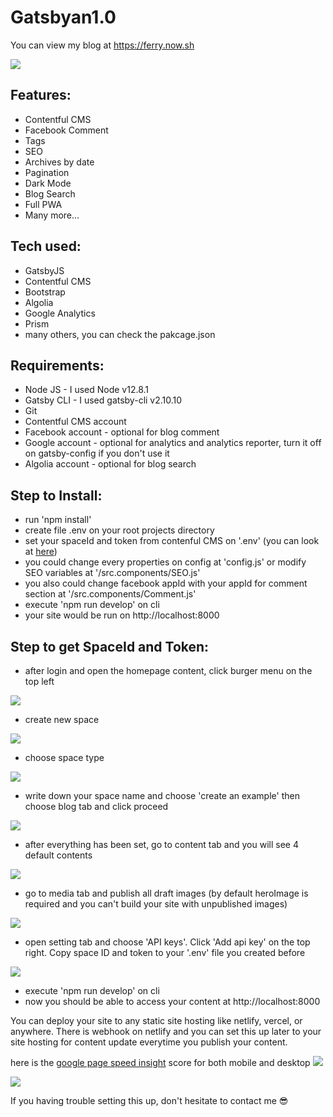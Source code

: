 # Gatsbyan1.0
You can view my blog at
https://ferry.now.sh

![](https://github.com/7sferry/Gatsbyan1.0/blob/master/static/example.png?raw=true)

## Features:
- Contentful CMS
- Facebook Comment
- Tags
- SEO
- Archives by date
- Pagination
- Dark Mode
- Blog Search
- Full PWA
- Many more...

## Tech used:
- GatsbyJS
- Contentful CMS
- Bootstrap
- Algolia
- Google Analytics
- Prism
- many others, you can check the pakcage.json

## Requirements:
- Node JS - I used Node v12.8.1
- Gatsby CLI - I used gatsby-cli v2.10.10
- Git
- Contentful CMS account
- Facebook account - optional for blog comment
- Google account - optional for analytics and analytics reporter, turn it off on gatsby-config if you don't use it
- Algolia account - optional for blog search

## Step to Install:
- run 'npm install'
- create file .env on your root projects directory
- set your spaceId and token from contenful CMS on '.env'
  (you can look at [here](https://github.com/7sferry/Gatsbyan1.0#step-to-get-spaceid-and-token))
- you could change every properties on config at 'config.js' or modify SEO variables at '/src.components/SEO.js'
- you also could change facebook appId with your appId for comment section at '/src.components/Comment.js'
- execute 'npm run develop' on cli
- your site would be run on http://localhost:8000

## Step to get SpaceId and Token:
- after login and open the homepage content, click burger menu on the top left

![](https://github.com/7sferry/Gatsbyan1.0/blob/master/static/click%20burger%20menu.jpg?raw=true)
- create new space

![](https://github.com/7sferry/Gatsbyan1.0/blob/master/static/2.%20create%20space.jpg?raw=true)
- choose space type

![](https://github.com/7sferry/Gatsbyan1.0/blob/master/static/3.%20choose%20space%20type.jpg?raw=true)
- write down your space name and choose 'create an example' then choose blog tab and click proceed

![](https://github.com/7sferry/Gatsbyan1.0/blob/master/static/4.%20write%20down%20your%20space%20name%20and%20choose%20create%20an%20example%20and%20choose%20blog.jpg?raw=true)

- after everything has been set, go to content tab and you will see 4 default contents

![](https://github.com/7sferry/Gatsbyan1.0/blob/master/static/5.%20go%20to%20content%20tab%20and%20there%20shoulde%20be%204%20default%20contents.png?raw=true)
- go to media tab and publish all draft images (by default heroImage is required and you can't build your site with
  unpublished images)

![](https://github.com/7sferry/Gatsbyan1.0/blob/master/static/6.%20go%20to%20media%20tab%20and%20publish%20all%20images.png?raw=true)
- open setting tab and choose 'API keys'. Click 'Add api key' on the top right. Copy space ID and token to your '.env'
  file you created before

![](https://github.com/7sferry/Gatsbyan1.0/blob/master/static/7.%20open%20setting%20and%20add%20api%20key%20copy-paste%20spaceid%20and%20token%20to%20env.jpg?raw=true)

- execute 'npm run develop' on cli
- now you should be able to access your content at http://localhost:8000


You can deploy your site to any static site hosting like netlify, vercel, or anywhere. There is webhook on netlify
and you can set this up later to your site hosting for content update everytime you publish your content.

here is the [google page speed insight](https://developers.google.com/speed/pagespeed/insights/) score for both mobile and desktop
![](https://github.com/7sferry/Gatsbyan1.0/blob/master/static/mobile.png?raw=true)

![](https://github.com/7sferry/Gatsbyan1.0/blob/master/static/desktop.png?raw=true)

If you having trouble setting this up, don't hesitate to contact me 😎

